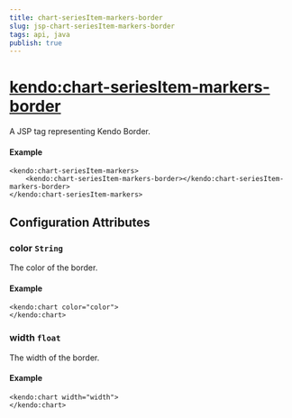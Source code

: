 ```yaml
---
title: chart-seriesItem-markers-border
slug: jsp-chart-seriesItem-markers-border
tags: api, java
publish: true
---
```


# <kendo:chart-seriesItem-markers-border>
A JSP tag representing Kendo Border.

#### Example
    <kendo:chart-seriesItem-markers>
        <kendo:chart-seriesItem-markers-border></kendo:chart-seriesItem-markers-border>
    </kendo:chart-seriesItem-markers>


## Configuration Attributes


### color `String`

The color of the border.

#### Example
    <kendo:chart color="color">
    </kendo:chart>



### width `float`

The width of the border.

#### Example
    <kendo:chart width="width">
    </kendo:chart>


